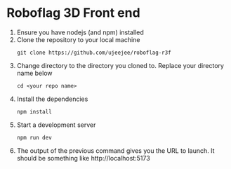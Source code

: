 # Roboflag 3D Front end

1. Ensure you have nodejs (and npm) installed
2. Clone the repository to your local machine
    ```
    git clone https://github.com/ujeejee/roboflag-r3f
    ```
3. Change directory to the directory you cloned to. Replace your directory name below
    ```
    cd <your repo name>
    ```
4. Install the dependencies
    ```
    npm install
    ```
5. Start a development server
    ```
    npm run dev
    ```
6. The output of the previous command gives you the URL to launch. It should be something like http://localhost:5173




